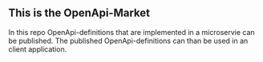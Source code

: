 ## This is the OpenApi-Market
In this repo OpenApi-definitions that are implemented in a microservie can be published.
The published OpenApi-definitions can than be used in an client application. 
